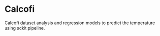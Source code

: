 # Calcofi
Calcofi dataset analysis and regression models to predict the temperature using sckit pipeline.

